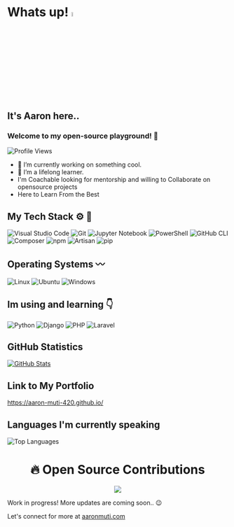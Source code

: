 # Whats up! <a href="https://www.gautamkrishnar.com/"><img src="https://media.giphy.com/media/hvRJCLFzcasrR4ia7z/giphy.gif" width="5%"></a> 

## It's Aaron here..

### Welcome to my open-source playground! :rocket:
![Profile Views](https://img.shields.io/badge/Profile%20Views-420-blue?logo=GitHub)

- 🔭 I’m currently working on something cool.
- 🌱 I’m a lifelong learner.
- I'm Coachable looking for mentorship and willing to Collaborate on opensource projects
- Here to Learn From the Best 

## My Tech Stack ⚙️ 🧰
![Visual Studio Code](https://img.shields.io/badge/Visual%20Studio%20Code-007ACC?style=for-the-badge&logo=visual-studio-code&logoColor=white)  ![Git](https://img.shields.io/badge/Git-F05032?style=for-the-badge&logo=git&logoColor=white) ![Jupyter Notebook](https://img.shields.io/badge/jupyter-%23F37626.svg?style=for-the-badge&logo=jupyter&logoColor=white) ![PowerShell](https://img.shields.io/badge/PowerShell-5391FE?style=for-the-badge&logo=powershell&logoColor=white) ![GitHub CLI](https://img.shields.io/badge/GitHub%20CLI-181717?style=for-the-badge&logo=github&logoColor=white)
 ![Composer](https://img.shields.io/badge/Composer-885630?style=for-the-badge&logo=composer&logoColor=white) ![npm](https://img.shields.io/badge/npm-CB3837?style=for-the-badge&logo=npm&logoColor=white) ![Artisan](https://img.shields.io/badge/Artisan-FF2D20?style=for-the-badge&logo=laravel&logoColor=white) ![pip](https://img.shields.io/badge/pip-3775A9?style=for-the-badge&logo=pypi&logoColor=white)



 
## Operating Systems 〰️
![Linux](https://img.shields.io/badge/linux-%23FCC624.svg?style=for-the-badge&logo=linux&logoColor=black) ![Ubuntu](https://img.shields.io/badge/Ubuntu-E95420?style=for-the-badge&logo=ubuntu&logoColor=white) ![Windows](https://img.shields.io/badge/Windows-0078D6?style=for-the-badge&logo=windows&logoColor=white)


## Im using and learning 👇 
![Python](https://img.shields.io/badge/Python-3776AB?style=for-the-badge&logo=python&logoColor=white) ![Django](https://img.shields.io/badge/django-%23092E20.svg?style=for-the-badge&logo=django&logoColor=white) 
![PHP](https://img.shields.io/badge/PHP-777BB4?style=for-the-badge&logo=php&logoColor=white) ![Laravel](https://img.shields.io/badge/laravel-%23FF2D20.svg?style=for-the-badge&logo=laravel&logoColor=white)  



 ## GitHub Statistics 
[![GitHub Stats](https://github-readme-stats.vercel.app/api?username=aaron-muti-420&show_icons=true&theme=radical)](https://github.com/aaron-muti-420/github-readme-stats)

## Link to My Portfolio
https://aaron-muti-420.github.io/

## Languages I'm currently speaking 

![Top Languages](https://github-readme-stats.vercel.app/api/top-langs/?username=aaron-muti-420&hide_progress=true)


<h1 align="center"> 🔥 Open Source Contributions </h1>
<p align="center">
 <a href="https://git.io/streak-stats" align="middle">
    <img src="http://github-readme-streak-stats.herokuapp.com?user=aaron-muti-420&theme=react&background=0d1117&border=666">
  </a>
  <br>
</p>



Work in progress! More updates are coming soon.. 😉



Let's connect for more at [aaronmuti.com](https://aaronmuti.com) 
